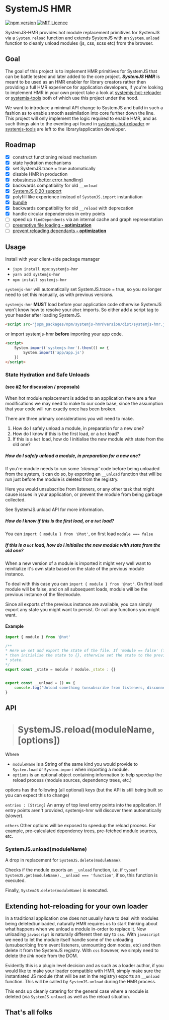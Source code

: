 # SystemJS HMR
[![npm version](https://badge.fury.io/js/systemjs-hmr.svg)](https://badge.fury.io/js/systemjs-hmr)
[![MIT Licence](https://badges.frapsoft.com/os/mit/mit.svg?v=103)](https://opensource.org/licenses/mit-license.php)

SystemJS-HMR provides hot module replacement primitives for SystemJS via a ```System.reload``` function and extends 
SystemJS with an `System.unload` function to cleanly unload modules (js, css, scss etc) from the browser.

## Goal
The goal of this project is to implement HMR primitives for SystemJS that can be battle tested and later added to the core project.
***SystemJS HMR*** is meant to be used as an HMR enabler for library creators rather then providing a full HMR experience
for application developers, if you're looking to implement HMR in your own project take a look at
[systemjs-hot-reloader](https://github.com/alexisvincent/systemjs-hot-reloader) or [systemjs-tools](https://github.com/alexisvincent/systemjs-tools)
both of which use this project under the hood.

We want to introduce a minimal API change to SystemJS and build in such a fashion as to enable smooth assimilation into core further down the line.
This project will only implement the logic required to enable HMR,
and as such things akin to the eventing api found in [systemjs-hot-reloader](https://github.com/alexisvincent/systemjs-hot-reloader)
or [systemjs-tools](https://github.com/alexisvincent/systemjs-tools) are left to the library/application developer.

## Roadmap
- [x] construct functioning reload mechanism
- [x] state hydration mechanisms
- [x] set SystemJS.trace = true automatically
- [x] disable HMR in production
- [x] [robustness (better error handling)](https://github.com/alexisvincent/systemjs-hmr/issues/11)
- [x] backwards compatibility for old `__unload`
- [x] [SystemJS 0.20 support](https://github.com/alexisvincent/systemjs-hmr/issues/6)
- [x] polyfill like experience instead of `SystemJS.import` instantiation
- [x] [bundle](https://github.com/alexisvincent/systemjs-hmr/issues/10)
- [x] backwards compatibility for old `__reload` with deprecation
- [x] handle circular dependencies in entry points
- [ ] speed up `findDependents` via an internal cache and graph representation
- [ ] [preemptive file loading **- optimization**](https://github.com/alexisvincent/systemjs-hmr/issues/12)
- [ ] [prevent reloading dependants **- optimization**](https://github.com/alexisvincent/systemjs-hmr/issues/12)

## Usage
Install with your client-side package manager
- `jspm install npm:systemjs-hmr`
- `yarn add systemjs-hmr`
- `npm install systemjs-hmr`

`systemjs-hmr` will automatically set SystemJS.trace = true, so you no longer
need to set this manually, as with previous versions.

`systemjs-hmr` **MUST** load before your application code otherwise SystemJS
won't know how to resolve your `@hot` imports. So either add a script tag
to your header after loading SystemJS.

```html
<script src="jspm_packages/npm/systemjs-hmr@version/dist/systemjs-hmr.js"></script>
```

or import systemjs-hmr **before** importing your app code.

```html
<script>
    System.import('systemjs-hmr').then(() => {
        System.import('app/app.js')
    })
</script>
```

### State Hydration and Safe Unloads
#### (see [#2](https://github.com/alexisvincent/systemjs-hmr/issues/2) for discussion / proposals)

When hot module replacement is added to an application there are a few modifications we may need to
make to our code base, since the assumption that your code will run exactly once has been broken.

There are three primary considerations you will need to make.
1. How do I safely unload a module, in preparation for a new one?
2. How do I know if this is the first load, or a `hot` load?
3. If this is a `hot` load, how do I initialise the new module with state from the old one?

##### How do I safely unload a module, in preparation for a new one?
If you're module needs to run some *'cleanup'* code before being unloaded from the system, it can do so,
by exporting an `__unload` function that will be run just before the module is deleted from the registry.

Here you would unsubscribe from listeners, or any other task that might cause issues in your application,
or prevent the module from being garbage collected.

See SystemJS.unload API for more information.

##### How do I know if this is the first load, or a `hot` load?
You can `import { module } from '@hot'`, on first load `module === false`

##### If this is a `hot` load, how do I initialise the new module with state from the old one?
When a new version of a module is imported it might very well want to reinitialize it's own state based 
on the state of the previous module instance.

To deal with this case you can `import { module } from '@hot'`. On first load module will be false, and on
all subsequent loads, module will be the previous instance of the file/module.

Since all exports of the previous instance are available, you can simply export any state you might want to persist.
Or call any functions you might want.

#### Example

```javascript
import { module } from '@hot'

/** 
* Here we set and export the state of the file. If 'module == false' (first load),
* then initialise the state to {}, otherwise set the state to the previously exported
* state.
*/
export const _state = module ? module._state : {}


export const __unload = () => {
    console.log('Unload something (unsubscribe from listeners, disconnect from socket, etc...)')
}
```

## API
> # SystemJS.**reload**(moduleName, [options])

Where
- `moduleName` is a String of the same kind you would provide to ```System.load``` or ```System.import``` when importing a module.
- `options` is an optional object containing information to help speedup the reload process (module sources, dependency trees, etc.)

options has the following (all optional) keys (but the API is still being built so you can expect this to change)

`entries : [String]`
An array of top level entry points into the application. If entry points aren't provided, systemjs-hmr will discover them
automatically (slower).

`others` Other options will be exposed to speedup the reload process. For example, pre-calculated dependency trees, pre-fetched module sources, etc.

### SystemJS.**unload**(moduleName)
A drop in replacement for `SystemJS.delete(moduleName)`.

Checks if the module exports an `__unload` function, i.e. if `typeof SystemJS.get(moduleName).__unload === 'function'`,
if so, this function is executed.

Finally, `SystemJS.delete(moduleName)` is executed. 


## Extending hot-reloading for your own loader
In a traditional application one does not usually have to deal with modules being deleted/unloaded, naturally HMR requires
us to start thinking about what happens when we unload a module in-order to replace it. Now unloading `javascript` is naturally
different then say to `css`. With `javascript` we need to let the module itself handle some of the unloading
(unsubscribing from event listeners, unmounting dom nodes, etc) and then delete it from the SystemJS registry.
With `css` however, we simply need to delete the *link* node from the DOM.

Evidently this is a plugin level decision and as such as a loader author, if you would like to make your loader compatible with HMR,
simply make sure the instantiated JS module (that will be set in the registry) exports an `__unload` function. This will be called
by `SystemJS.unload` during the HMR process.

This ends up cleanly catering for the general case where a module is deleted (via `SystemJS.unload`) as well as the reload situation.

## That's all folks
